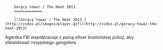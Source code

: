 
        Gorący towar / The Heat 2013 
        =============
        
        [![Gorący towar / The Heat 2013 ](http://vidos.pl/images/player.gif)](http://vidos.pl/goracy-towar-the-heat-2013)
        
        
 Agentka FBI współpracuje z panią oficer bostońskiej policji, aby zlikwidować rosyjskiego gangstera.
    